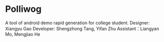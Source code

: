 # Polliwog
A tool of android demo rapid generation for college student.
Designer: Xiangyu Gao
Developer: Shengzhong Tang, Yifan Zhu
Assistant：Liangyan Mo, Mengjiao He
